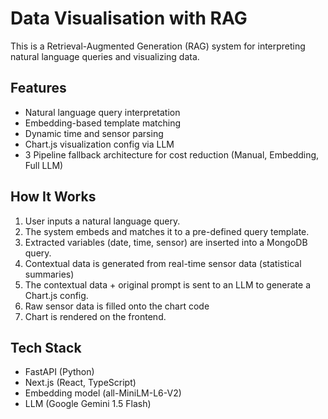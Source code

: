 # Data Visualisation with RAG

This is a Retrieval-Augmented Generation (RAG) system for interpreting natural language queries and visualizing data.

## Features

- Natural language query interpretation
- Embedding-based template matching
- Dynamic time and sensor parsing
- Chart.js visualization config via LLM
- 3 Pipeline fallback architecture for cost reduction (Manual, Embedding, Full LLM)

## How It Works

1. User inputs a natural language query.
2. The system embeds and matches it to a pre-defined query template.
3. Extracted variables (date, time, sensor) are inserted into a MongoDB query.
4. Contextual data is generated from real-time sensor data (statistical summaries)
5. The contextual data + original prompt is sent to an LLM to generate a Chart.js config.
6. Raw sensor data is filled onto the chart code
7. Chart is rendered on the frontend.


## Tech Stack

- FastAPI (Python)
- Next.js (React, TypeScript)
- Embedding model (all-MiniLM-L6-V2)
- LLM (Google Gemini 1.5 Flash)


